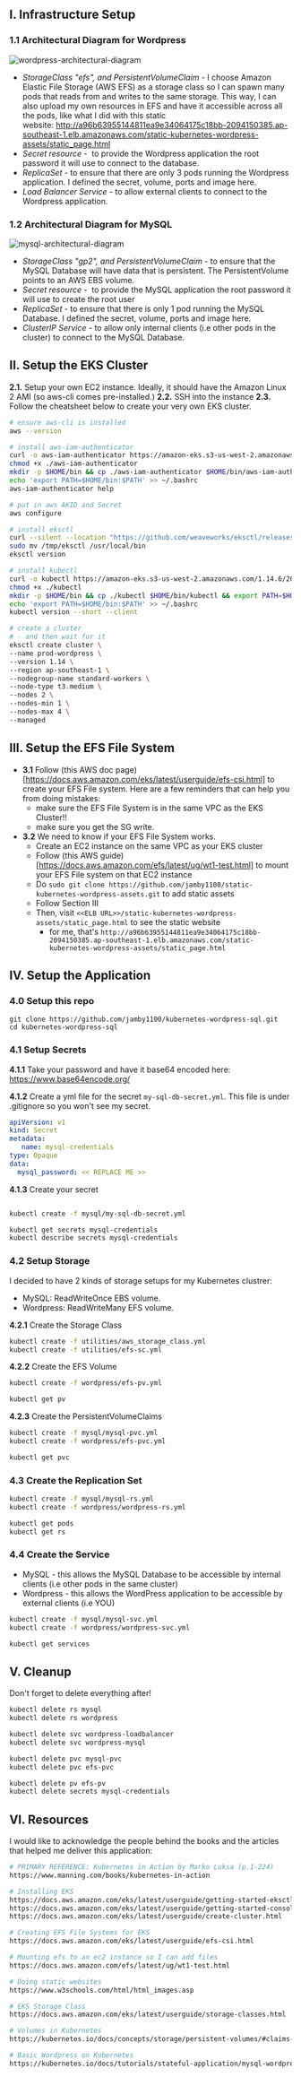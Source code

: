 ## I. Infrastructure Setup

### 1.1 Architectural Diagram for Wordpress

![wordpress-architectural-diagram](https://thepracticaldev.s3.amazonaws.com/i/pc8exixv13p9ngv765xp.png)

- _StorageClass "efs", and PersistentVolumeClaim_ - I choose Amazon Elastic File Storage (AWS EFS) as a storage class so I can spawn many pods that reads from and writes to the same storage. This way, I can also upload my own resources in EFS and have it accessible across all the pods, like what I did with this static website: http://a96b63955144811ea9e34064175c18bb-2094150385.ap-southeast-1.elb.amazonaws.com/static-kubernetes-wordpress-assets/static_page.html
- _Secret resource_ -  to provide the Wordpress application the root password it will use to connect to the database. 
- _ReplicaSet_ - to ensure that there are only 3 pods running the Wordpress application. I defined the secret, volume, ports and image here.
- _Load Balancer Service_ - to allow external clients to connect to the Wordpress application.

### 1.2 Architectural Diagram for MySQL

![mysql-architectural-diagram](https://thepracticaldev.s3.amazonaws.com/i/sj6kvr7oafl0lvixvmg2.png)

- _StorageClass "gp2", and PersistentVolumeClaim_ - to ensure that the MySQL Database will have data that is persistent. The PersistentVolume points to an AWS EBS volume.
- _Secret resource_ -  to provide the MySQL application the root password it will use to create the root user
- _ReplicaSet_ - to ensure that there is only 1 pod running the MySQL Database. I defined the secret, volume, ports and image here.
- _ClusterIP Service_ - to allow only internal clients (i.e other pods in the cluster) to connect to the MySQL Database.

## II. Setup the EKS Cluster

**2.1.** Setup your own EC2 instance. Ideally, it should have the Amazon Linux 2 AMI (so aws-cli comes pre-installed.)
**2.2.** SSH into the instance
**2.3.** Follow the cheatsheet below to create your very own EKS cluster.

```sh
# ensure aws-cli is installed
aws --version

# install aws-iam-authenticator
curl -o aws-iam-authenticator https://amazon-eks.s3-us-west-2.amazonaws.com/1.14.6/2019-08-22/bin/linux/amd64/aws-iam-authenticator
chmod +x ./aws-iam-authenticator
mkdir -p $HOME/bin && cp ./aws-iam-authenticator $HOME/bin/aws-iam-authenticator && export PATH=$HOME/bin:$PATH
echo 'export PATH=$HOME/bin:$PATH' >> ~/.bashrc
aws-iam-authenticator help

# put in aws AKID and Secret
aws configure

# install eksctl
curl --silent --location "https://github.com/weaveworks/eksctl/releases/download/latest_release/eksctl_$(uname -s)_amd64.tar.gz" | tar xz -C /tm
sudo mv /tmp/eksctl /usr/local/bin
eksctl version

# install kubectl
curl -o kubectl https://amazon-eks.s3-us-west-2.amazonaws.com/1.14.6/2019-08-22/bin/linux/amd64/kubectl
chmod +x ./kubectl
mkdir -p $HOME/bin && cp ./kubectl $HOME/bin/kubectl && export PATH=$HOME/bin:$PATH
echo 'export PATH=$HOME/bin:$PATH' >> ~/.bashrc
kubectl version --short --client

# create a cluster
# - and then wait for it
eksctl create cluster \
--name prod-wordpress \
--version 1.14 \
--region ap-southeast-1 \
--nodegroup-name standard-workers \
--node-type t3.medium \
--nodes 2 \
--nodes-min 1 \
--nodes-max 4 \
--managed
```

## III. Setup the EFS File System

- **3.1** Follow (this AWS doc page)[https://docs.aws.amazon.com/eks/latest/userguide/efs-csi.html] to create your EFS File system. Here are a few reminders that can help you from doing mistakes:
  - make sure the EFS File System is in the same VPC as the EKS Cluster!!
  - make sure you get the SG write.
- **3.2** We need to know if your EFS File System works. 
  - Create an EC2 instance on the same VPC as your EKS cluster
  - Follow (this AWS guide)[https://docs.aws.amazon.com/efs/latest/ug/wt1-test.html] to mount your EFS File system on that EC2 instance
  - Do `sudo git clone https://github.com/jamby1100/static-kubernetes-wordpress-assets.git` to add static assets
  - Follow Section III
  - Then, visit `<<ELB URL>>/static-kubernetes-wordpress-assets/static_page.html` to see the static website
    - for me, that's `http://a96b63955144811ea9e34064175c18bb-2094150385.ap-southeast-1.elb.amazonaws.com/static-kubernetes-wordpress-assets/static_page.html`

## IV. Setup the Application

### 4.0 Setup this repo
```
git clone https://github.com/jamby1100/kubernetes-wordpress-sql.git
cd kubernetes-wordpress-sql

```

### 4.1 Setup Secrets

**4.1.1** Take your password and have it base64 encoded here: https://www.base64encode.org/

**4.1.2** Create a yml file for the secret `my-sql-db-secret.yml`. This file is under .gitignore so you won't see my secret.
```yml
apiVersion: v1
kind: Secret
metadata:
   name: mysql-credentials
type: Opaque
data:
  mysql_password: << REPLACE ME >>
```

**4.1.3** Create your secret
```sh

kubectl create -f mysql/my-sql-db-secret.yml

kubectl get secrets mysql-credentials
kubectl describe secrets mysql-credentials
```

### 4.2 Setup Storage

I decided to have 2 kinds of storage setups for my Kubernetes clustrer:
- MySQL: ReadWriteOnce EBS volume.
- Wordpress: ReadWriteMany EFS volume.

**4.2.1** Create the Storage Class

```sh
kubectl create -f utilities/aws_storage_class.yml
kubectl create -f utilities/efs-sc.yml
```

**4.2.2**  Create the EFS Volume
```sh
kubectl create -f wordpress/efs-pv.yml

kubectl get pv
```

**4.2.3**  Create the PersistentVolumeClaims
```sh
kubectl create -f mysql/mysql-pvc.yml
kubectl create -f wordpress/efs-pvc.yml

kubectl get pvc
```

### 4.3 Create the Replication Set

```sh
kubectl create -f mysql/mysql-rs.yml
kubectl create -f wordpress/wordpress-rs.yml

kubectl get pods
kubectl get rs
```

### 4.4 Create the Service
- MySQL - this allows the MySQL Database to be accessible by internal clients (i.e other pods in the same cluster)
- Wordpress - this allows the WordPress application to be accessible by external clients (i.e YOU)
```sh
kubectl create -f mysql/mysql-svc.yml
kubectl create -f wordpress/wordpress-svc.yml

kubectl get services
```

## V. Cleanup
Don't forget to delete everything after!
```sh
kubectl delete rs mysql
kubectl delete rs wordpress

kubectl delete svc wordpress-loadbalancer
kubectl delete svc wordpress-mysql

kubectl delete pvc mysql-pvc
kubectl delete pvc efs-pvc

kubectl delete pv efs-pv
kubectl delete secrets mysql-credentials
```

## VI. Resources

I would like to acknowledge the people behind the books and the articles that helped me deliver this application:

```sh
# PRIMARY REFERENCE: Kubernetes in Action by Marko Luksa (p.1-224)
https://www.manning.com/books/kubernetes-in-action

# Installing EKS
https://docs.aws.amazon.com/eks/latest/userguide/getting-started-eksctl.html
https://docs.aws.amazon.com/eks/latest/userguide/getting-started-console.html
https://docs.aws.amazon.com/eks/latest/userguide/create-cluster.html

# Creating EFS File Systems for EKS 
https://docs.aws.amazon.com/eks/latest/userguide/efs-csi.html

# Mounting efs to an ec2 instance so I can add files
https://docs.aws.amazon.com/efs/latest/ug/wt1-test.html

# Doing static websites
https://www.w3schools.com/html/html_images.asp

# EKS Storage Class
https://docs.aws.amazon.com/eks/latest/userguide/storage-classes.html

# Volumes in Kubernetes
https://kubernetes.io/docs/concepts/storage/persistent-volumes/#claims-as-volumes

# Basic Wordpress on Kubernetes
https://kubernetes.io/docs/tutorials/stateful-application/mysql-wordpress-persistent-volume/
```